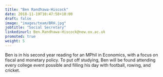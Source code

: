 ```yaml
---
title: "Ben Randhawa-Hiscock"
date: 2018-11-19T10:47:58+10:00
draft: false
image: "images/team/BRH.jpg"
jobtitle: "Social Secretary"
linkedinurl: Ben.Randhawa-Hiscock@new.ox.ac.uk
promoted: true
weight: 5
---
```


Ben is in his second year reading for an MPhil in Economics, with a focus on fiscal and monetary policy. To put off studying, Ben will be found attending every college event possible and filling his day with football, rowing, and cricket.  
